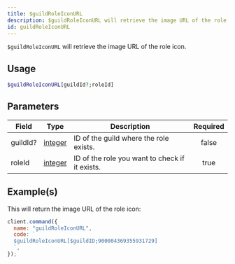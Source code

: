 ```yaml
---
title: $guildRoleIconURL
description: $guildRoleIconURL will retrieve the image URL of the role icon.
id: guildRoleIconURL
---
```


`$guildRoleIconURL` will retrieve the image URL of the role icon.

## Usage

```php
$guildRoleIconURL[guildId?;roleId]
```

## Parameters

| Field    | Type                                                                                                | Description                                    | Required |
| -------- | --------------------------------------------------------------------------------------------------- | ---------------------------------------------- | :------: |
| guildId? | [integer](https://developer.mozilla.org/en-US/docs/Web/JavaScript/Reference/Global_Objects/Integer) | ID of the guild where the role exists.         |  false   |
| roleId   | [integer](https://developer.mozilla.org/en-US/docs/Web/JavaScript/Reference/Global_Objects/Integer) | ID of the role you want to check if it exists. |   true   |

## Example(s)

This will return the image URL of the role icon:

```javascript
client.command({
  name: "guildRoleIconURL",
  code: `
  $guildRoleIconURL[$guildID;900004369355931729]
  `,
});
```
